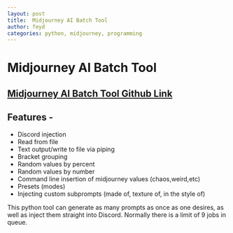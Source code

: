 ```yaml
---
layout: post
title:  Midjourney AI Batch Tool
author: feyd
categories: python, midjourney, programming
---
```


# Midjourney AI Batch Tool

## <a href="https://github.com/feyyd/midjourney-batch-prompt">Midjourney AI Batch Tool Github Link</a>

## Features - 
- Discord injection
- Read from file
- Text output/write to file via piping
- Bracket grouping
- Random values by percent
- Random values by number
- Command line insertion of midjourney values (chaos,weird,etc)
- Presets (modes)
- Injecting custom subprompts (made of, texture of, in the style of)

This python tool can generate as many prompts as once as one desires, as well as inject them straight into Discord.  Normally there is a limit of 9 jobs in queue.

